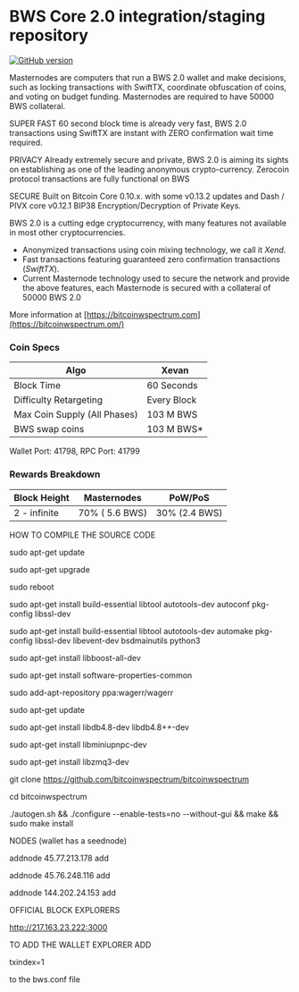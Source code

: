 BWS Core 2.0 integration/staging repository
=====================================
[![GitHub version](https://badge.fury.io/gh/BWS%2FBWS.svg)](https://badge.fury.io/gh/BWS%2FBWS)


Masternodes are computers that run a BWS 2.0 wallet and make decisions,
such as locking transactions with SwiftTX, coordinate obfuscation of coins,
and voting on budget funding. Masternodes are required to have 50000 BWS
collateral.

SUPER FAST
60 second block time is already very fast, BWS 2.0 transactions using SwiftTX
are instant with ZERO confirmation wait time required.

PRIVACY
Already extremely secure and private, BWS 2.0 is aiming its sights on establishing as one of the leading anonymous crypto-currency.
Zerocoin protocol transactions are fully functional on BWS

SECURE
Built on Bitcoin Core 0.10.x.
with some v0.13.2 updates and Dash / PIVX core v0.12.1
BIP38 Encryption/Decryption of Private Keys.

BWS 2.0 is a cutting edge cryptocurrency, with many features not available in most other cryptocurrencies.
- Anonymized transactions using coin mixing technology, we call it _Xend_.
- Fast transactions featuring guaranteed zero confirmation transactions (_SwiftTX_).
- Current Masternode technology used to secure the network and provide the above features, each Masternode is secured with a collateral of 50000 BWS 2.0

More information at [https://bitcoinwspectrum.com](https://bitcoinwspectrum.om/)

### Coin Specs
| Algo                         | Xevan              |
|------------------------------|--------------------|
| Block Time                   | 60 Seconds         |
| Difficulty Retargeting       | Every Block        |
| Max Coin Supply (All Phases) | 103 M BWS           |
| BWS  swap coins              | 103 M BWS*    |

Wallet Port: 41798, RPC Port: 41799


### Rewards Breakdown

| **Block Height**       | **Masternodes**    | **PoW/PoS**               
|----------------------------|---------------------------|---------------------                 
| 2 - infinite           | 70% ( 5.6 BWS)    | 30% (2.4 BWS)   


HOW TO COMPILE THE SOURCE CODE

sudo apt-get update

sudo apt-get upgrade

sudo reboot

sudo apt-get install build-essential libtool autotools-dev autoconf pkg-config libssl-dev

sudo apt-get install build-essential libtool autotools-dev automake pkg-config libssl-dev libevent-dev bsdmainutils python3

sudo apt-get install libboost-all-dev

sudo apt-get install software-properties-common

sudo add-apt-repository ppa:wagerr/wagerr

sudo apt-get update

sudo apt-get install libdb4.8-dev libdb4.8++-dev

sudo apt-get install libminiupnpc-dev

sudo apt-get install libzmq3-dev

git clone https://github.com/bitcoinwspectrum/bitcoinwspectrum

cd bitcoinwspectrum

./autogen.sh && ./configure --enable-tests=no --without-gui && make && sudo make install

NODES (wallet has a seednode)

addnode 45.77.213.178 add

addnode 45.76.248.116 add

addnode 144.202.24.153 add

OFFICIAL BLOCK EXPLORERS

http://217.163.23.222:3000

TO ADD THE WALLET EXPLORER ADD 

txindex=1 

to the bws.conf file

